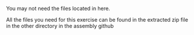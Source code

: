 You may not need the files located in here.

All the files you need for this exercise can be found in the extracted zip file in the other directory in the assembly github
